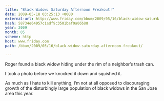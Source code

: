 ```yaml
---
title: "Black Widow: Saturday Afternoon Freakout!"
date: 2009-05-18 03:25:13 +0000
external-url: http://www.friday.com/bbum/2009/05/16/black-widow-saturday-afternoon-freakout/
hash: 58734e64957c1adf9c3501baf9a06b88
year: 2009
month: 05
scheme: http
host: www.friday.com
path: /bbum/2009/05/16/black-widow-saturday-afternoon-freakout/

---
```



 Roger found a black widow hiding under the rim of a neighbor’s trash can.

I took a photo before we knocked it down and squished it.

As much as I hate to kill anything, I’m not at all opposed to discouraging growth of the disturbingly large population of black widows in the San Jose area this year.


